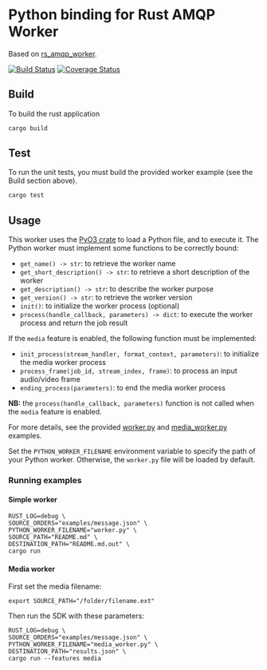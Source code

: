 # Python binding for Rust AMQP Worker
Based on [rs_amqp_worker](https://github.com/media-cloud-ai/rs_amqp_worker).

[![Build Status](https://travis-ci.org/media-cloud-ai/py_amqp_worker.svg?branch=master)](https://travis-ci.org/media-cloud-ai/py_amqp_worker)
[![Coverage Status](https://coveralls.io/repos/github/media-cloud-ai/py_amqp_worker/badge.svg?branch=master)](https://coveralls.io/github/media-cloud-ai/py_amqp_worker?branch=master)

## Build
To build the rust application
```bash
cargo build
```

## Test
To run the unit tests, you must build the provided worker example (see the Build section above).
```bash
cargo test
```

## Usage

This worker uses the [PyO3 crate](https://github.com/PyO3/pyo3) to load a Python file, and to execute it.
The Python worker must implement some functions to be correctly bound:

 * `get_name() -> str`: to retrieve the worker name
 * `get_short_description() -> str`: to retrieve a short description of the worker
 * `get_description() -> str`: to describe the worker purpose
 * `get_version() -> str`: to retrieve the worker version
 * `init()`: to initialize the worker process (optional)
 * `process(handle_callback, parameters) -> dict`: to execute the worker process and return the job result

If the `media` feature is enabled, the following function must be implemented:
 * `init_process(stream_handler, format_context, parameters)`: to initialize the media worker process
 * `process_frame(job_id, stream_index, frame)`: to process an input audio/video frame
 * `ending_process(parameters)`: to end the media worker process

__NB:__ the `process(handle_callback, parameters)` function is not called when the `media` feature is enabled. 

For more details, see the provided [worker.py](worker.py) and [media_worker.py](media_worker.py) examples.

Set the `PYTHON_WORKER_FILENAME` environment variable to specify the path of your Python worker. Otherwise, the `worker.py` file will be loaded by default.

### Running examples

#### Simple worker
```
RUST_LOG=debug \
SOURCE_ORDERS="examples/message.json" \
PYTHON_WORKER_FILENAME="worker.py" \
SOURCE_PATH="README.md" \
DESTINATION_PATH="README.md.out" \
cargo run
```

#### Media worker

First set the media filename:
```
export SOURCE_PATH="/folder/filename.ext"
```

Then run the SDK with these parameters:
```
RUST_LOG=debug \
SOURCE_ORDERS="examples/message.json" \
PYTHON_WORKER_FILENAME="media_worker.py" \
DESTINATION_PATH="results.json" \
cargo run --features media
```